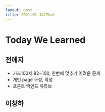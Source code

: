 ```yaml
---
layout: post
title: 2021.01.14(Thu)
---
```

# Today We Learned

## 전애지
- 기초100제 82~100, 한번에 맞추기 어려운 문제  
- 개인 page 구성, 작성  
- 프론트 백엔드 유튜브 

## 이창하

